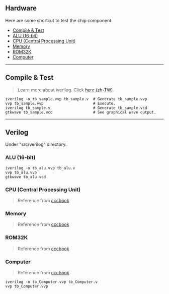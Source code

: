 ## Hardware

Here are some shortcut to test the chip component.

* [Compile & Test](#compile--test)
* [ALU (16-bit)](#alu-16-bit)
* [CPU (Central Processing Unit)](#cpu-central-processing-unit)
* [Memory](#memory)
* [ROM32K](#rom32k)
* [Computer](#computer)

***

## Compile & Test
> Learn more about iverilog. Click [here (zh-TW)](https://sites.google.com/site/verilog710/xiang-guan-gong-ju/icarus-verilog).

```
iverilog -o tb_sample.vvp tb_sample.v  # Generate tb_sample.vvp
vvp tb_sample.vvp                      # Execute.
iverilog tb_sample.v                   # Generate tb_sample.vcd
gtkwave tb_sample.vcd                  # See graphical wave output.
```


***
## Verilog

Under "src/verilog" directory.


### ALU (16-bit)

```
iverilog -o tb_alu.vvp tb_alu.v
vvp tb_alu.vvp
gtkwave tb_alu.vcd
```


### CPU (Central Processing Unit)
> Reference from [cccbook](https://github.com/cccbook/co/blob/1c86da267d19d5e2ec1b5e2dfcb6f53cac2cf74e/code/verilog/nand2tetris/computer.v#L18)


### Memory
> Reference from [cccbook](https://github.com/cccbook/co/blob/1c86da267d19d5e2ec1b5e2dfcb6f53cac2cf74e/code/verilog/nand2tetris/computer.v#L3)


### ROM32K
> Reference from [cccbook](https://github.com/cccbook/co/blob/1c86da267d19d5e2ec1b5e2dfcb6f53cac2cf74e/code/verilog/nand2tetris/memory.v#L95)


### Computer
> Reference from [cccbook](https://github.com/cccbook/co/tree/1c86da267d19d5e2ec1b5e2dfcb6f53cac2cf74e/code/verilog/nand2tetris)

```
iverilog -o tb_Computer.vvp tb_Computer.v
vvp tb_Computer.vvp
```
